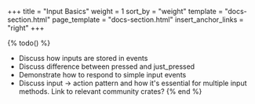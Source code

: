 +++
title = "Input Basics"
weight = 1
sort_by = "weight"
template = "docs-section.html"
page_template = "docs-section.html"
insert_anchor_links = "right"
+++

{% todo() %}
* Discuss how inputs are stored in events
* Discuss difference between pressed and just_pressed
* Demonstrate how to respond to simple input events
* Discuss input -> action pattern and how it's essential for multiple input methods. Link to relevant community crates?
{% end %}
